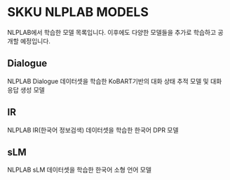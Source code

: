 # SKKU NLPLAB MODELS

NLPLAB에서 학습한 모델 목록입니다.
이후에도 다양한 모델들을 추가로 학습하고 공개할 예정입니다.

## Dialogue
NLPLAB Dialogue 데이터셋을 학습한 KoBART기반의 대화 상태 추적 모델 및 대화 응답 생성 모델

## IR
NLPLAB IR(한국어 정보검색) 데이터셋을 학습한 한국어 DPR 모델

## sLM
NLPLAB sLM 데이터셋을 학습한 한국어 소형 언어 모델
